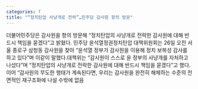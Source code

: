 ```yaml
---
categories: f
title: "“정치탄압 사냥개로 전락”…민주당 감사원 항의 방문"
---
```

더불어민주당은 감사원을 항의 방문해 “정치탄압의 사냥개로 전락한 감사원에 대해 반드시 책임을 묻겠다”고 밝혔다. 민주당 윤석열정권정치탄압 대책위원회는 26일 오전 서울 종로구 삼청동 감사원을 찾아 “윤석열 정부가 감사원을 이용해 정치 보복성 감사를 하고 있다”며 이같이 말했다.대책위는 “감사원이 스스로 윤 정부의 사냥개를 자처하고 나섰다”며 “정치탄압의 사냥개로 전락한 감사원에 대해 반드시 책임을 묻겠다”고 했다. 이어 “감사원의 무도한 행태가 계속된다면, 우리는 감사원을 완전히 해체하는 수준의 전면적인 재구조화에 나설 수밖에 없음